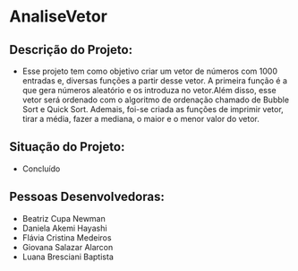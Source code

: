 #                  AnaliseVetor

## Descrição do Projeto:
-  Esse projeto tem como objetivo criar um vetor de números com 1000 entradas e, diversas funções a partir desse vetor. A primeira função é a que gera números aleatório e os introduza no vetor.Além disso, esse vetor será ordenado com o algoritmo de ordenação chamado de Bubble Sort e Quick Sort. Ademais, foi-se criada as funções de imprimir vetor, tirar a média, fazer a mediana, o maior e o menor valor do vetor. 

## Situação do Projeto: 
- Concluído

## Pessoas Desenvolvedoras: 
- Beatriz Cupa Newman
- Daniela Akemi Hayashi
- Flávia Cristina Medeiros
- Giovana Salazar Alarcon
- Luana Bresciani Baptista
